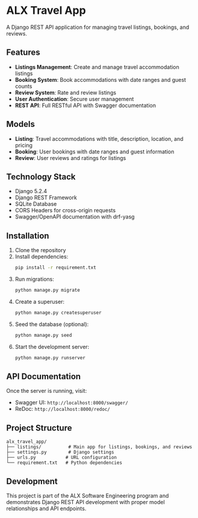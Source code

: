 # ALX Travel App

A Django REST API application for managing travel listings, bookings, and reviews.

## Features

- **Listings Management**: Create and manage travel accommodation listings
- **Booking System**: Book accommodations with date ranges and guest counts
- **Review System**: Rate and review listings
- **User Authentication**: Secure user management
- **REST API**: Full RESTful API with Swagger documentation

## Models

- **Listing**: Travel accommodations with title, description, location, and pricing
- **Booking**: User bookings with date ranges and guest information
- **Review**: User reviews and ratings for listings

## Technology Stack

- Django 5.2.4
- Django REST Framework
- SQLite Database
- CORS Headers for cross-origin requests
- Swagger/OpenAPI documentation with drf-yasg

## Installation

1. Clone the repository
2. Install dependencies:
   ```bash
   pip install -r requirement.txt
   ```
3. Run migrations:
   ```bash
   python manage.py migrate
   ```
4. Create a superuser:
   ```bash
   python manage.py createsuperuser
   ```
5. Seed the database (optional):
   ```bash
   python manage.py seed
   ```
6. Start the development server:
   ```bash
   python manage.py runserver
   ```

## API Documentation

Once the server is running, visit:
- Swagger UI: `http://localhost:8000/swagger/`
- ReDoc: `http://localhost:8000/redoc/`

## Project Structure

```
alx_travel_app/
├── listings/          # Main app for listings, bookings, and reviews
├── settings.py        # Django settings
├── urls.py           # URL configuration
└── requirement.txt   # Python dependencies
```

## Development

This project is part of the ALX Software Engineering program and demonstrates Django REST API development with proper model relationships and API endpoints.
